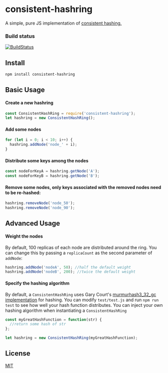 # consistent-hashring

A simple, pure JS implementation of [consistent hashing.](https://en.wikipedia.org/wiki/Consistent_hashing)

### Build status

[![BuildStatus](https://secure.travis-ci.org/jhurt/consistent-hashring.png?branch=master)](http://travis-ci.org/jhurt/consistent-hashring)

## Install
```bash
npm install consistent-hashring
```

## Basic Usage

#### Create a new hashring
```js
const ConsistentHashRing = require('consistent-hashring');
let hashring = new ConsistentHashRing();
```

#### Add some nodes
```js
for (let i = 0; i < 10; i++) {
  hashring.addNode('node_' + i);
}
```

#### Distribute some keys among the nodes
```js
const nodeForKeyA = hashring.getNode('A');
const nodeForKeyB = hashring.getNode('B');
```
	
#### Remove some nodes, only keys associated with the removed nodes need to be re-hashed:
```js
hashring.removeNode('node_50');
hashring.removeNode('node_90');
```

## Advanced Usage

#### Weight the nodes
By default, 100 replicas of each node are distributed around the ring.
You can change this by passing a `replicaCount` as the second parameter of `addNode`:
```js
hashring.addNode('nodeA', 50); //half the default weight
hashring.addNode('nodeB', 200); //twice the default weight
```

#### Specify the hashing algorithm
By default, a `ConsistentHashRing` uses 
Gary Court's [murmurhash3_32_gc implementation](http://github.com/garycourt/murmurhash-js)
for hashing.
You can modify `test/test.js` and run `npm run test` to see how
well your hash function distributes.
You can inject your own hashing algorithm when instantiating a `ConsistentHashRing`

```js
const myGreatHashFunction = function(str) {
  //return some hash of str
};

let hashring = new ConsistentHashRing(myGreatHashFunction);
```

## License

[MIT](LICENSE)
